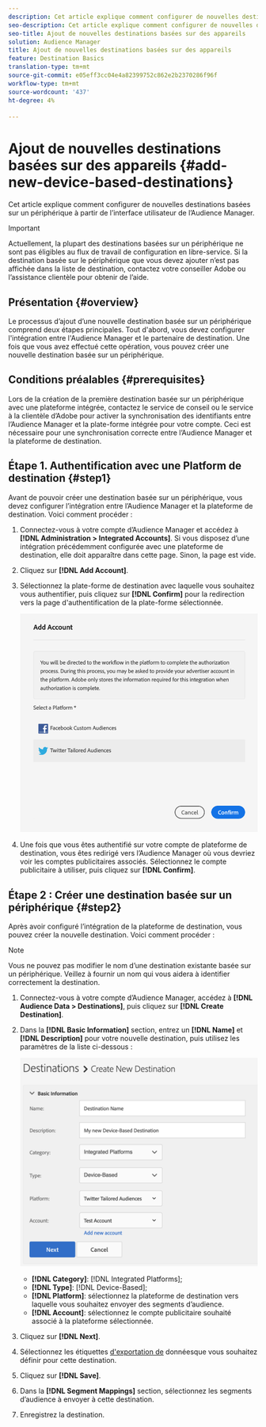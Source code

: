 ```yaml
---
description: Cet article explique comment configurer de nouvelles destinations basées sur un périphérique à partir de l’interface utilisateur de l’Audience Manager.
seo-description: Cet article explique comment configurer de nouvelles destinations basées sur un périphérique à partir de l’interface utilisateur de l’Audience Manager.
seo-title: Ajout de nouvelles destinations basées sur des appareils
solution: Audience Manager
title: Ajout de nouvelles destinations basées sur des appareils
feature: Destination Basics
translation-type: tm+mt
source-git-commit: e05eff3cc04e4a82399752c862e2b2370286f96f
workflow-type: tm+mt
source-wordcount: '437'
ht-degree: 4%

---
```



# Ajout de nouvelles destinations basées sur des appareils {#add-new-device-based-destinations}

Cet article explique comment configurer de nouvelles destinations basées sur un périphérique à partir de l’interface utilisateur de l’Audience Manager.

>[!IMPORTANT]
>
>Actuellement, la plupart des destinations basées sur un périphérique ne sont pas éligibles au flux de travail de configuration en libre-service. Si la destination basée sur le périphérique que vous devez ajouter n’est pas affichée dans la liste de destination, contactez votre conseiller Adobe ou l’assistance clientèle pour obtenir de l’aide.

## Présentation {#overview}

Le processus d’ajout d’une nouvelle destination basée sur un périphérique comprend deux étapes principales. Tout d&#39;abord, vous devez configurer l&#39;intégration entre l&#39;Audience Manager et le partenaire de destination. Une fois que vous avez effectué cette opération, vous pouvez créer une nouvelle destination basée sur un périphérique.

## Conditions préalables {#prerequisites}

Lors de la création de la première destination basée sur un périphérique avec une plateforme intégrée, contactez le service de conseil ou le service à la clientèle d’Adobe pour activer la synchronisation des identifiants entre l’Audience Manager et la plate-forme intégrée pour votre compte. Ceci est nécessaire pour une synchronisation correcte entre l’Audience Manager et la plateforme de destination.

## Étape 1. Authentification avec une Platform de destination {#step1}

Avant de pouvoir créer une destination basée sur un périphérique, vous devez configurer l’intégration entre l’Audience Manager et la plateforme de destination. Voici comment procéder :

1. Connectez-vous à votre compte d’Audience Manager et accédez à **[!DNL Administration > Integrated Accounts]**. Si vous disposez d’une intégration précédemment configurée avec une plateforme de destination, elle doit apparaître dans cette page. Sinon, la page est vide.
1. Cliquez sur **[!DNL Add Account]**.
1. Sélectionnez la plate-forme de destination avec laquelle vous souhaitez vous authentifier, puis cliquez sur **[!DNL Confirm]** pour la redirection vers la page d&#39;authentification de la plate-forme sélectionnée.

   ![plates-formes intégrées](assets/dbd-integrated-platforms.png)

1. Une fois que vous êtes authentifié sur votre compte de plateforme de destination, vous êtes redirigé vers l’Audience Manager où vous devriez voir les comptes publicitaires associés. Sélectionnez le compte publicitaire à utiliser, puis cliquez sur **[!DNL Confirm]**.

## Étape 2 : Créer une destination basée sur un périphérique {#step2}

Après avoir configuré l’intégration de la plateforme de destination, vous pouvez créer la nouvelle destination. Voici comment procéder :

>[!NOTE]
>
>Vous ne pouvez pas modifier le nom d’une destination existante basée sur un périphérique. Veillez à fournir un nom qui vous aidera à identifier correctement la destination.

1. Connectez-vous à votre compte d’Audience Manager, accédez à **[!DNL Audience Data > Destinations]**, puis cliquez sur **[!DNL Create Destination]**.
1. Dans la **[!DNL Basic Information]** section, entrez un **[!DNL Name]** et **[!DNL Description]** pour votre nouvelle destination, puis utilisez les paramètres de la liste ci-dessous :

   ![configuration](assets/dbd-new-basic.png)

   * **[!DNL Category]**: [!DNL Integrated Platforms];
   * **[!DNL Type]**: [!DNL Device-Based];
   * **[!DNL Platform]**: sélectionnez la plateforme de destination vers laquelle vous souhaitez envoyer des segments d’audience.
   * **[!DNL Account]**: sélectionnez le compte publicitaire souhaité associé à la plateforme sélectionnée.
1. Cliquez sur **[!DNL Next]**.
1. Sélectionnez les étiquettes [d&#39;exportation de](/help/using/features/data-export-controls.md#controls-labels) donnéesque vous souhaitez définir pour cette destination.
1. Cliquez sur **[!DNL Save]**.
1. Dans la **[!DNL Segment Mappings]** section, sélectionnez les segments d’audience à envoyer à cette destination.
1. Enregistrez la destination.
